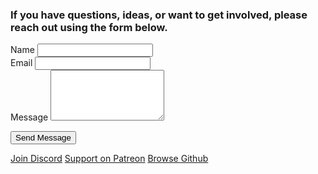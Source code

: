 
### If you have questions, ideas, or want to get involved, please reach out using the form below.

<form action="https://formspree.io/f/xvgqrdqn" method="POST" class="space-y-6 mt-6">
  <div>
    <label for="name" class="block text-sm font-semibold text-gray-700">Name</label>
    <input type="text" name="name" id="name" required
           class="mt-1 block w-full border border-gray-300 rounded px-4 py-2 shadow-sm focus:ring-blue-500 focus:border-blue-500">
  </div>

  <div>
    <label for="email" class="block text-sm font-semibold text-gray-700">Email</label>
    <input type="email" name="email" id="email" required
           class="mt-1 block w-full border border-gray-300 rounded px-4 py-2 shadow-sm focus:ring-blue-500 focus:border-blue-500">
  </div>

  <div>
    <label for="message" class="block text-sm font-semibold text-gray-700">Message</label>
    <textarea name="message" id="message" rows="5" required
              class="mt-1 block w-full border border-gray-300 rounded px-4 py-2 shadow-sm focus:ring-blue-500 focus:border-blue-500"></textarea>
  </div>

  <button type="submit"
          class="bg-blue-600 hover:bg-blue-700 text-white font-semibold py-3 px-6 rounded transition duration-200 block">
    Send Message
  </button>
</form>

  <div class="space-y-3">
    <a href="https://discord.gg/q7fjhCwk" target="_blank" class="block px-6 py-3 bg-blue-600 text-white rounded hover:bg-blue-700">Join Discord</a>
    <a href="https://patreon.com/SocietyofUnifiedLife" target="_blank" class="block px-6 py-3 bg-green-600 text-white rounded hover:bg-green-700">Support on Patreon</a>
    <a href="https://github.com/SocietyOfUnifiedLife" class="block px-6 py-3 bg-gray-800 text-white rounded hover:bg-gray-900">Browse Github</a>
  </div>
